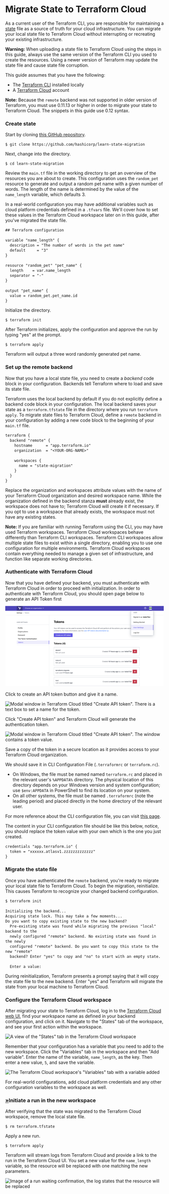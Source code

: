 # Migrate State to Terraform Cloud

As a current user of the Terraform CLI, you are responsible for maintaining a [state](https://www.terraform.io/docs/state/index.html) file as a source of truth for your cloud infrastructure. You can migrate your local state file to Terraform Cloud without interrupting or recreating your existing infrastructure.

**Warning:** When uploading a state file to Terraform Cloud using the steps in this guide, always use the same version of the Terraform CLI you used to create the resources. Using a newer version of Terraform may update the state file and cause state file corruption.

This guide assumes that you have the following:

* The [Terraform CLI](https://learn.hashicorp.com/terraform/getting-started/install) installed locally
* A [Terraform Cloud](https://app.terraform.io/) account

**Note:** Because the `remote` backend was not supported in older version of Terraform, you must use 0.11.13 or higher in order to migrate your state to Terraform Cloud. The snippets in this guide use 0.12 syntax.

### Create state

Start by cloning [this GitHub repository](https://github.com/hashicorp/learn-state-migration).

```text
$ git clone https://github.com/hashicorp/learn-state-migration
```

Next, change into the directory.

```text
$ cd learn-state-migration
```

Review the `main.tf` file in the working directory to get an overview of the resources you are about to create. This configuration uses the `random_pet` resource to generate and output a random pet name with a given number of words. The length of the name is determined by the value of the `name_length` variable, which defaults 3.

In a real-world configuration you may have additional variables such as cloud platform credentials defined in a `.tfvars` file. We'll cover how to set these values in the Terraform Cloud workspace later on in this guide, after you've migrated the state file.

```text
## Terraform configuration

variable "name_length" {
  description = "The number of words in the pet name"
  default     = "3"
}

resource "random_pet" "pet_name" {
  length    = var.name_length
  separator = "-"
}

output "pet_name" {
  value = random_pet.pet_name.id
}
```

Initialize the directory.

```text
$ terraform init
```

After Terraform initializes, apply the configuration and approve the run by typing "yes" at the prompt.

```text
$ terraform apply
```

Terraform will output a three word randomly generated pet name.

### Set up the remote backend

Now that you have a local state file, you need to create a _backend_ code block in your configuration. Backends tell Terraform where to load and save its state file.

Terraform uses the local backend by default if you do not explicitly define a backend code block in your configuration. The local backend saves your state as a `terraform.tfstate` file in the directory where you run `terraform apply`. To migrate state files to Terraform Cloud, define a `remote` backend in your configuration by adding a new code block to the beginning of your `main.tf` file.

```text
terraform {
  backend "remote" {
    hostname      = "app.terraform.io"
    organization  = "<YOUR-ORG-NAME>"

    workspaces {
      name = "state-migration"
    }
  }
}
```

Replace the organization and workspaces attribute values with the name of your Terraform Cloud organization and desired workspace name. While the organization defined in the backend stanza **must** already exist, the workspace does not have to; Terraform Cloud will create it if necessary. If you opt to use a workspace that already exists, the workspace must not have any existing states.

**Note:** If you are familiar with running Terraform using the CLI, you may have used Terraform workspaces. Terraform Cloud workspaces behave differently than Terraform CLI workspaces. Terraform CLI workspaces allow multiple state files to exist within a single directory, enabling you to use one configuration for multiple environments. Terraform Cloud workspaces contain everything needed to manage a given set of infrastructure, and function like separate working directories.

### Authenticate with Terraform Cloud

Now that you have defined your backend, you must authenticate with Terraform Cloud in order to proceed with initialization. In order to authenticate with Terraform Cloud, you should open page below to generate an API Token first

![](.gitbook/assets/screen-shot-2020-08-05-at-1.43.43-pm.png)

Click to create an API token button and give it a name.

![Modal window in Terraform Cloud titled &quot;Create API token&quot;. There is a text box to set a name for the token.](https://d33wubrfki0l68.cloudfront.net/3beb09940d728b8ce2e12fe7336bb2663a3898f1/62c8d/img/terraform/terraform-login-ui.png)

Click "Create API token" and Terraform Cloud will generate the authentication token.

![Modal window in Terraform Cloud titled &quot;Create API token&quot;. The window contains a token value.](https://d33wubrfki0l68.cloudfront.net/c3244a8c908f6b4f69deeeee7048774efe2dbb91/2af5b/img/terraform/terraform-login-token.png)

Save a copy of the token in a secure location as it provides access to your Terraform Cloud organization.

We should save it in CLI Configuration File \(`.terraformrc` or `terraform.rc`\).

* On Windows, the file must be named named `terraform.rc` and placed in the relevant user's `%APPDATA%` directory. The physical location of this directory depends on your Windows version and system configuration; use `$env:APPDATA` in PowerShell to find its location on your system.
* On all other systems, the file must be named `.terraformrc` \(note the leading period\) and placed directly in the home directory of the relevant user.

For more reference about the CLI configuration file, you can visit [this page](https://www.terraform.io/docs/commands/cli-config.html#credentials).

The content in your CLI configuration file should be like this below, notice, you should replace the token value with your own which is the one you just created.

```text
credentials "app.terraform.io" {
  token = "xxxxxx.atlasv1.zzzzzzzzzzzzz"
}
```

### Migrate the state file

Once you have authenticated the `remote` backend, you're ready to migrate your local state file to Terraform Cloud. To begin the migration, reinitialize. This causes Terraform to recognize your changed backend configuration.

```text
$ terraform init

Initializing the backend...
Acquiring state lock. This may take a few moments...
Do you want to copy existing state to the new backend?
  Pre-existing state was found while migrating the previous "local" backend to the
  newly configured "remote" backend. No existing state was found in the newly
  configured "remote" backend. Do you want to copy this state to the new "remote"
  backend? Enter "yes" to copy and "no" to start with an empty state.

  Enter a value:
```

During reinitialization, Terraform presents a prompt saying that it will copy the state file to the new backend. Enter "yes" and Terraform will migrate the state from your local machine to Terraform Cloud.

### Configure the Terraform Cloud workspace

After migrating your state to Terraform Cloud, log in to the [Terraform Cloud web UI](https://app.terraform.io/), find your workspace name as defined in your backend configuration, and click on it. Navigate to the "States" tab of the workspace, and see your first action within the workspace.

![A view of the &quot;States&quot; tab in the Terraform Cloud workspace](https://d33wubrfki0l68.cloudfront.net/25347bd0dce11c6f86fd9513f8abddc4d81fd948/917d7/img/terraform/imported-state.png)

Remember that your configuration has a variable that you need to add to the new workspace. Click the "Variables" tab in the workspace and then "Add variable". Enter the name of the variable, `name_length`, as the key. Then enter a new value, `5`, and save the variable.

![The Terraform Cloud workspace&apos;s &quot;Variables&quot; tab with a variable added](https://d33wubrfki0l68.cloudfront.net/1b56cb39ac8b8b6604797e8a7e1e8f3adb52dc3b/4afec/img/terraform/tfe-added-variable.png)

For real-world configurations, add cloud platform credentials and any other configuration variables to the workspace as well.

### [»](https://learn.hashicorp.com/terraform/tfc/tfc_migration#initiate-a-run-in-the-new-workspace)Initiate a run in the new workspace

After verifying that the state was migrated to the Terraform Cloud workspace, remove the local state file.

```text
$ rm terraform.tfstate
```

Apply a new run.

```text
$ terraform apply
```

Terraform will stream logs from Terraform Cloud and provide a link to the run in the Terraform Cloud UI. You set a new value for the `name_length` variable, so the resource will be replaced with one matching the new parameters.

![Image of a run waiting confirmation, the log states that the resource will be replaced](https://d33wubrfki0l68.cloudfront.net/550c20609afdacc9615dce1d74054ae27d738144/c351e/img/terraform/tfe-remote-run.png)

